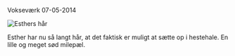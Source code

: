 Voksev&aelig;rk
07-05-2014

![ Esthers hår ](https://log.logiskhave.dk/static/20140507_esthers-haar.png)

Esther har nu så langt hår, at det faktisk er muligt at sætte op i hestehale. En lille og meget sød milepæl.
